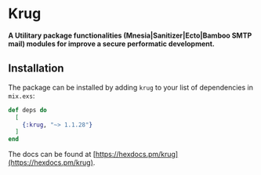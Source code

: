 # Krug

**A Utilitary package functionalities (Mnesia|Sanitizer|Ecto|Bamboo SMTP mail) 
modules for improve a secure performatic development.**

## Installation

The package can be installed by adding `krug` to your list of dependencies in `mix.exs`:

```elixir
def deps do
  [
    {:krug, "~> 1.1.28"}
  ]
end
```

The docs can be found at [https://hexdocs.pm/krug](https://hexdocs.pm/krug).

